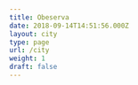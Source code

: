 ```yaml
---
title: Obeserva
date: 2018-09-14T14:51:56.000Z
layout: city
type: page
url: /city
weight: 1
draft: false
---
```



